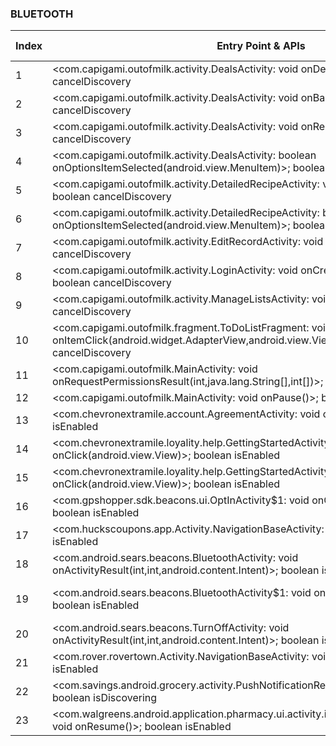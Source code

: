 ### BLUETOOTH
| Index | Entry Point & APIs | Screen shot | Resource id | Label |
| ------------- | ------------- | ------------- |-------------|-------------|
| 1 | <com.capigami.outofmilk.activity.DealsActivity: void onDestroy()>; boolean cancelDiscovery | ![](D:\COSMOS\output\py\Play_win8\Shopping\com.capigami.outofmilk\com.capigami.outofmilk.activity.DealsActivity.png) |  | F |
| 2 | <com.capigami.outofmilk.activity.DealsActivity: void onBackPressed()>; boolean cancelDiscovery | ![](D:\COSMOS\output\py\Play_win8\Shopping\com.capigami.outofmilk\com.capigami.outofmilk.activity.DealsActivity.png) |  | F |
| 3 | <com.capigami.outofmilk.activity.DealsActivity: void onResume()>; boolean cancelDiscovery | ![](D:\COSMOS\output\py\Play_win8\Shopping\com.capigami.outofmilk\com.capigami.outofmilk.activity.DealsActivity.png) |  | F |
| 4 | <com.capigami.outofmilk.activity.DealsActivity: boolean onOptionsItemSelected(android.view.MenuItem)>; boolean cancelDiscovery | ![](D:\COSMOS\output\py\Play_win8\Shopping\com.capigami.outofmilk\com.capigami.outofmilk.activity.DealsActivity.png) |  | F |
| 5 | <com.capigami.outofmilk.activity.DetailedRecipeActivity: void onBackPressed()>; boolean cancelDiscovery | ![](D:\COSMOS\output\py\Play_win8\Shopping\com.capigami.outofmilk\com.capigami.outofmilk.activity.DetailedRecipeActivity.png) |  | F |
| 6 | <com.capigami.outofmilk.activity.DetailedRecipeActivity: boolean onOptionsItemSelected(android.view.MenuItem)>; boolean cancelDiscovery | ![](D:\COSMOS\output\py\Play_win8\Shopping\com.capigami.outofmilk\com.capigami.outofmilk.activity.DetailedRecipeActivity.png) |  | F |
| 7 | <com.capigami.outofmilk.activity.EditRecordActivity: void onResume()>; boolean cancelDiscovery | ![](D:\COSMOS\output\py\Play_win8\Shopping\com.capigami.outofmilk\com.capigami.outofmilk.activity.EditRecordActivity.png) |  | F |
| 8 | <com.capigami.outofmilk.activity.LoginActivity: void onCreate(android.os.Bundle)>; boolean cancelDiscovery | ![](D:\COSMOS\output\py\Play_win8\Shopping\com.capigami.outofmilk\com.capigami.outofmilk.activity.LoginActivity.png) |  | F |
| 9 | <com.capigami.outofmilk.activity.ManageListsActivity: void onDestroy()>; boolean cancelDiscovery | ![](D:\COSMOS\output\py\Play_win8\Shopping\com.capigami.outofmilk\com.capigami.outofmilk.activity.ManageListsActivity.png) |  | F |
| 10 | <com.capigami.outofmilk.fragment.ToDoListFragment: void onItemClick(android.widget.AdapterView,android.view.View,int,long)>; boolean cancelDiscovery | ![](D:\COSMOS\output\py\Play_win8\Shopping\com.capigami.outofmilk\com.capigami.outofmilk.MainActivity.png) |  | F |
| 11 | <com.capigami.outofmilk.MainActivity: void onRequestPermissionsResult(int,java.lang.String[],int[])>; boolean cancelDiscovery | ![](D:\COSMOS\output\py\Play_win8\Shopping\com.capigami.outofmilk\com.capigami.outofmilk.MainActivity.png) |  | F |
| 12 | <com.capigami.outofmilk.MainActivity: void onPause()>; boolean cancelDiscovery | ![](D:\COSMOS\output\py\Play_win8\Shopping\com.capigami.outofmilk\com.capigami.outofmilk.MainActivity.png) |  | F |
| 13 | <com.chevronextramile.account.AgreementActivity: void onDestroy()>; boolean isEnabled | ![](D:\COSMOS\output\py\Play_win8\Shopping\com.chevronextramile\com.chevronextramile.account.AgreementActivity.png) |  | F |
| 14 | <com.chevronextramile.loyality.help.GettingStartedActivity$1: void onClick(android.view.View)>; boolean isEnabled | ![](D:\COSMOS\output\py\Play_win8\Shopping\com.chevronextramile\com.chevronextramile.loyality.help.GettingStartedActivity.png) |  | F |
| 15 | <com.chevronextramile.loyality.help.GettingStartedActivity: void onClick(android.view.View)>; boolean isEnabled | ![](D:\COSMOS\output\py\Play_win8\Shopping\com.chevronextramile\com.chevronextramile.loyality.help.GettingStartedActivity.png) |  | F |
| 16 | <com.gpshopper.sdk.beacons.ui.OptInActivity$1: void onClick(android.view.View)>; boolean isEnabled | ![](D:\COSMOS\output\py\Play_win8\Shopping\com.footaction.footaction\com.gpshopper.sdk.beacons.ui.OptInActivity.png) |  | |
| 17 | <com.huckscoupons.app.Activity.NavigationBaseActivity: void onPause()>; boolean isEnabled | ![](D:\COSMOS\output\py\Play_win8\Shopping\com.huckscoupons.app\com.huckscoupons.app.Activity.NavigationBaseActivity.png) |  | |
| 18 | <com.android.sears.beacons.BluetoothActivity: void onActivityResult(int,int,android.content.Intent)>; boolean isEnabled | ![](D:\COSMOS\output\py\Play_win8\Shopping\com.sears.android\com.android.sears.beacons.BluetoothActivity.png) |  | T |
| 19 | <com.android.sears.beacons.BluetoothActivity$1: void onClick(android.view.View)>; boolean isEnabled | ![](D:\COSMOS\output\py\Play_win8\Shopping\com.sears.android\com.android.sears.beacons.BluetoothActivity.png) | {'2131624144': <sensitive_component.SensitiveComponent.SensitiveView object at 0x0000027283CC7B00>} | T |
| 20 | <com.android.sears.beacons.TurnOffActivity: void onActivityResult(int,int,android.content.Intent)>; boolean isEnabled | ![](D:\COSMOS\output\py\Play_win8\Shopping\com.sears.android\com.android.sears.beacons.TurnOffActivity.png) |  | F |
| 21 | <com.rover.rovertown.Activity.NavigationBaseActivity: void onPause()>; boolean isEnabled | ![](D:\COSMOS\output\py\Play_win8\Shopping\com.rover.rovertown\com.rover.rovertown.Activity.NavigationBaseActivity.png) |  | |
| 22 | <com.savings.android.grocery.activity.PushNotificationReceiverActivity: void onStart()>; boolean isDiscovering | ![](D:\COSMOS\output\py\Play_win8\Shopping\com.savings.android.grocery\com.savings.android.grocery.activity.PushNotificationReceiverActivity.png) |  | F |
| 23 | <com.walgreens.android.application.pharmacy.ui.activity.impl.PharmacyLandingActivity: void onResume()>; boolean isEnabled | ![](D:\COSMOS\output\py\Play_win8\Shopping\com.usablenet.mobile.walgreen\com.walgreens.android.application.pharmacy.ui.activity.impl.PharmacyLandingActivity.png) |  | F |

